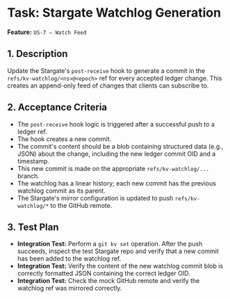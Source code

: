 # Task: Stargate Watchlog Generation

**Feature:** `US-7 — Watch Feed`

## 1. Description

Update the Stargate's `post-receive` hook to generate a commit in the `refs/kv-watchlog/<ns>@<epoch>` ref for every accepted ledger change. This creates an append-only feed of changes that clients can subscribe to.

## 2. Acceptance Criteria

- The `post-receive` hook logic is triggered after a successful push to a ledger ref.
- The hook creates a new commit.
- The commit's content should be a blob containing structured data (e.g., JSON) about the change, including the new ledger commit OID and a timestamp.
- This new commit is made on the appropriate `refs/kv-watchlog/...` branch.
- The watchlog has a linear history; each new commit has the previous watchlog commit as its parent.
- The Stargate's mirror configuration is updated to push `refs/kv-watchlog/*` to the GitHub remote.

## 3. Test Plan

- **Integration Test:** Perform a `git kv set` operation. After the push succeeds, inspect the test Stargate repo and verify that a new commit has been added to the watchlog ref.
- **Integration Test:** Verify the content of the new watchlog commit blob is correctly formatted JSON containing the correct ledger OID.
- **Integration Test:** Check the mock GitHub remote and verify the watchlog ref was mirrored correctly.

